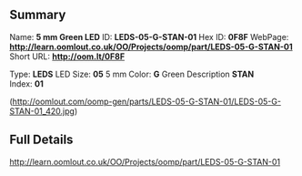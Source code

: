 

 ## Summary
Name: __5 mm Green LED__
ID: __LEDS-05-G-STAN-01__
Hex ID: __0F8F__
WebPage: __http://learn.oomlout.co.uk/OO/Projects/oomp/part/LEDS-05-G-STAN-01__
Short URL: __http://oom.lt/0F8F__

Type: __LEDS__ LED 
Size: __05__ 5 mm 
Color: __G__ Green 
Description __STAN__  
Index: __01__


(http://oomlout.com/oomp-gen/parts/LEDS-05-G-STAN-01/LEDS-05-G-STAN-01_420.jpg)


 ## Full Details
 http://learn.oomlout.co.uk/OO/Projects/oomp/part/LEDS-05-G-STAN-01














